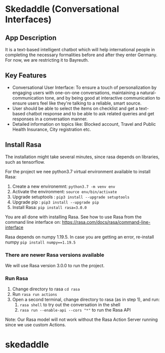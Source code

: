 # Skedaddle (Conversational Interfaces)

## App Description
It is a text-based intelligent chatbot which will help international people in completing the necessary formalities before and after they enter Germany. For now, we are restricting it to Bayreuth. 

## Key Features
- Conversational User Interface: To ensure a touch of personalization by engaging users with one-on-one conversations, maintaining a natural-communication tone, and by being good at interactive communication to ensure users feel like they're talking to a reliable, smart source.
- User should be able to select the items on checklist and get a text-based chatbot response and to be able to ask related queries and get responses in a conversation manner.
- Detailed information on topics like: Blocked account, Travel and Public Health Insurance, City registration etc.

## Install Rasa

The installation might take several minutes, since rasa depends on libraries, such as tensorflow.

For the project we nee python3.7 virtual environment available to install Rasa:

1. Create a new environemnt: `python3.7 -m venv env `
2. Activate the environment: `source env/bin/activate `
3. Upgrade setuptools : `pip3 install --upgrade setuptools`
4. Upgrade pip : `pip3 install --upgrade pip`
5. Install Rasa: `pip install rasa=3.0.0`


You are all done with installing Rasa. See how to use Rasa from the command line interface on: https://rasa.com/docs/rasa/command-line-interface

Rasa depends on numpy 1.19.5. In case you are getting an error, re-install numpy `pip install numpy==1.19.5`

### There are newer Rasa versions available
We will use Rasa version 3.0.0 to run the project.

### Run Rasa

1. Change directory to rasa `cd rasa`
2. Run `rasa run actions`
3. Open a second terminal, change directory to rasa (as in step 1), and run:
   1. `rasa shell` to try out the conversation in the shell
   2. `rasa run --enable-api --cors "*"` to run the Rasa API

Note: Our Rasa model will not work without the Rasa Action Server running since we use custom Actions.
# skedaddle
